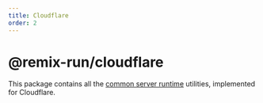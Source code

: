 ```yaml
---
title: Cloudflare
order: 2
---
```


# @remix-run/cloudflare

This package contains all the [common server runtime](./common.md) utilities, implemented for Cloudflare.
